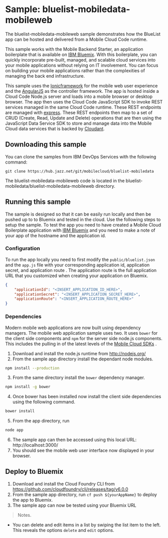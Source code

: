 Sample: bluelist-mobiledata-mobileweb
===

The bluelist-mobiledata-mobileweb sample demonstrates how the BlueList app can be hosted and delivered from a Mobile Cloud Code runtime.

This sample works with the Mobile Backend Starter, an application boilerplate that is available on [IBM Bluemix](https://www.ng.bluemix.net).  With this boilerplate, you can quickly incorporate pre-built, managed, and scalable cloud services into your mobile applications without relying on IT involvement. You can focus on building your mobile applications rather than the complexities of managing the back end infrastructure.

This sample uses the [Ionicframework](https://ionicframework.com) for the mobile web user experience and the  [AngularJS](https://angularjs.org/) as the controller framework. The app is hosted inside a Cloud Code Node.js server and loads into a mobile browser or desktop browser. The app then uses the Cloud Code JavaScript SDK to invoke REST services managed in the same Cloud Code runtime. These REST endpoints are managed with [express](http://expressjs.com/). These REST endpoints then map to a set of CRUD (Create, Read, Update and Delete) operations that are then using the JavaScript Data Service SDK to store and manage data into the Mobile Cloud data services that is backed by [Cloudant](https://cloudant.com/).


Downloading this sample
---

You can clone the samples from IBM DevOps Services with the following command:

    git clone https://hub.jazz.net/git/mobilecloud/bluelist-mobiledata
	
The bluelist-mobiledata-mobileweb code is located in the bluelist-mobiledata/bluelist-mobiledata-mobileweb directory.


Running this sample
---
The sample is designed so that it can be easily run locally and then be pushed up to to Bluemix and tested in the cloud. Use the following steps to setup the sample. To test the app you need to have created a Mobile Cloud Boilerplate application with [IBM Bluemix](http://bluemix.net) and you need to make a note of your app of the hostname and the application id.

### Configuration

To run the app locally you need to first modify the ```public/bluelist.json```  and the ```app.js``` file with your corresponding application id, application secret, and application route . The application route is the full application URL that you customized when creating your application on Bluemix.

```json
{
	"applicationId": "<INSERT_APPLICATION_ID_HERE>",
	"applicationSecret": "<INSERT_APPLICATION_SECRET_HERE>",
    "applicationRoute": "<INSERT_APPLICATION_ROUTE_HERE>"
}

```

### Dependencies
Modern mobile web applications are now built using dependency managers. The mobile web application sample uses two. It uses ```bower``` for the client side  components and ```npm``` for the server side node.js components. This includes the pulling in of the latest levels of the [Mobile Cloud SDKs](https://hub.jazz.net/user/mobilec) .

1. Download and install the node.js runtime from http://nodejs.org/
2. From the sample app directory install the dependant node modules.
```bash
npm install --production
```
3. From the same directory install the ```bower``` dependency manager.
```bash
npm install -g bower
```
4. Once bower has been installed now install the client side dependencies using the following command.
```bash
bower install
```
5. From the app directory, run
```bash
node app
```
6. The sample app can then be accessed using this local URL: http://localhost:3000/
7. You should see the mobile web user interface now displayed in your browser.


Deploy to Bluemix
---
1. Download and install the Cloud Foundry CLI from https://github.com/cloudfoundry/cli/releases/tag/v6.0.0
2. From the sample app directory, run ```cf push ${yourAppName}``` to deploy the app to Bluemix.
3. The sample app can now be tested using your Bluemix URL

> Notes.  
 - You can delete and edit items in a list by swiping the list item to the left. This reveals the options `delete` and `edit` options.
